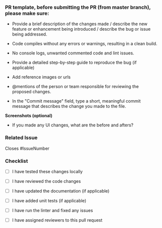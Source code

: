 ### PR template, before submitting the PR (from master branch), please make sure:

- Provide a brief description of the changes made / 
  describe the new feature or enhancement being introduced /
  describe the bug or issue being addressed.

- Code compiles without any errors or warnings, resulting in a clean build.

- No console logs, unwanted commented code and lint issues.

- Provide a detailed step-by-step guide to reproduce the bug (if applicable)

- Add reference images or urls

- @mentions of the person or team responsible for reviewing the proposed changes.

- In the "Commit message" field, type a short, meaningful commit message that describes the change you made to the file. 

**Screenshots (optional)**
- If you made any UI changes, what are the before and afters?


### Related Issue

Closes #IssueNumber


### Checklist

- [ ] I have tested these changes locally
- [ ] I have reviewed the code changes
- [ ] I have updated the documentation (if applicable)
- [ ] I have added unit tests (if applicable)
- [ ] I have run the linter and fixed any issues
- [ ] I have assigned reviewers to this pull request

